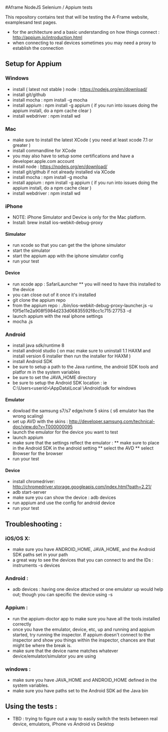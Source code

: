 #Aframe NodeJS Selenium / Appium tests

This repository contains test that will be testing the A-Frame website, examplesand test pages.
* for the architecture and a basic understanding on how things connect : http://appium.io/introduction.html
* when connecting to real devices sometimes you may need a proxy to establish the connection

## Setup for Appium

### Windows
* install ( latest not stable ) node : https://nodejs.org/en/download/  
* install git/github
* install mocha : npm install -g mocha
* install appium : npm install -g appium
( if you run into issues doing the appium install, do a npm cache clear )
* install webdriver : npm install wd

### Mac 
* make sure to install the latest XCode ( you need at least xcode 7.1 or greater )
* install commandline for XCode
* you may also have to setup some certifications and have a developer.apple.com account
* install node : https://nodejs.org/en/download/
* install git/github if not already installed via XCode
* install mocha : npm install -g mocha
* install appium : npm install -g appium
( if you run into issues doing the appium install, do a npm cache clear )
* install webdriver : npm install wd

### iPhone
* NOTE: iPhone Simulator and Device is only for the Mac platform.
* Install: brew install ios-webkit-debug-proxy

#### Simulator
* run xcode so that you can get the the iphone simulator
* start the simulator
* start the appium app with the iphone simulator config
* run your test

#### Device
* run xcode app : SafariLauncher 
** you will need to have this installed to the device
* you can close out of it once it's installed
* git clone the appium repo 
* from the appium repo : ./bin/ios-webkit-debug-proxy-launcher.js -u f0f5e11e2a908f5984d233d06835592f8cc1c715:27753 -d
* launch appium with the real iphone settings 
* mocha <yourtest>.js

### Android 
* install java sdk/runtime 8
* install android studio ( on mac make sure to uninstall 1.1 HAXM and install version 6 installer then run the installer for HAXM ) 
* install Android SDK
* be sure to setup a path to the Java runtime, the android SDK tools and platfor
m in the system variables
* be sure to set the JAVA_HOME directory
* be sure to setup the Android SDK location : ie C:\Users\<userid>\AppData\Local
\Android\sdk for windows

#### Emulator 
* dowload the samsung s7/s7 edge/note 5 skins  ( s6 emulator has the wrong scaling)
* set up AVD with the skins : http://developer.samsung.com/technical-doc/view.do?v=T000000095
* launch the emulator for the device you want to test
* launch appium
* make sure that the settings reflect the emulator : 
** make sure to place in the Android SDK in the android setting
** select the AVD 
** select Browser for the browser 
* run your test

#### Device
* install chromedriver: http://chromedriver.storage.googleapis.com/index.html?path=2.21/
* adb start-server
* make sure you can show the device : adb devices
* run appium and use the config for android device
* run your test 

## Troubleshooting : 
### iOS/OS X:
* make sure you have ANDROID_HOME, JAVA_HOME, and the Android SDK paths set in your path
* a great way to see the devices that you can connect to and the IDs : instruments -s devices  

### Android : 
* adb devices : having one device attached or one emulator up would help out; though you can specific the device using -s <device id>

### Appium :
* run the appium-doctor app to make sure you have all the tools installed correctly  
* once you have the emulator, device, etc, up and running and appium started, try running the inspector.  If appium doesn't connect to the inspector and show you things within the inspector, chances are that might be where the break is.
* make sure that the device name matches whatever device/emulator/simulator you are using

### windows :
* make sure you have JAVA_HOME and ANDROID_HOME defined in the system variables.
* make sure you have paths set to the Android SDK ad the Java bin

## Using the tests : 
* TBD : trying to figure out a way to easily switch the tests between real device, emulators, iPhone vs Android vs Desktop

